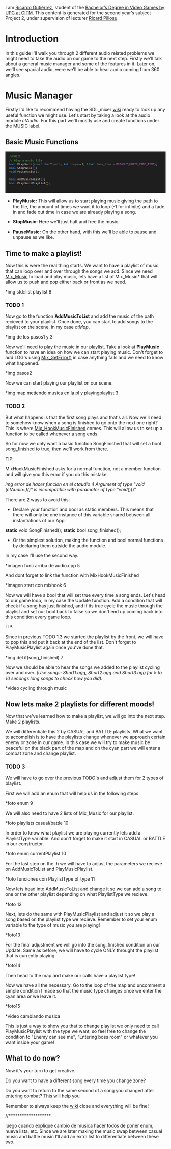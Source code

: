 
I am [Ricardo Gutiérrez](www.linkedin.com/in/ricardo-gutiérrez-5a7a0b161), student of the [Bachelor’s Degree in Video Games by UPC at CITM](https://www.citm.upc.edu/ing/estudis/graus-videojocs/). This content is generated for the second year’s subject Project 2, under supervision of lecturer [Ricard Pillosu](https://es.linkedin.com/in/ricardpillosu).

# Introduction

In this guide I'll walk you through 2 different audio related problems we might need to take the audio on our game to the next step. Firstly we'll talk about a general music manager and some of the features in it. Later on, we'll see spacial audio, were we'll be able to hear audio coming from 360 angles.

# Music Manager

Firstly I'd like to recommend having the SDL_mixer [wiki](http://sdl.beuc.net/sdl.wiki/SDL_mixer) ready to look up any useful function we might use. Let's start by taking a look at the audio module *ctAudio*.
For this part we'll mostly use and create functions under the MUSIC label. 

## Basic Music Functions

![Basic Music Functions](/docs/MusicFuncs.png?raw=true "Basic Music Functions")


* **PlayMusic:** This will allow us to start playing music giving the path to the file, the amount of times we want it to loop (-1 for infinite) and a fade in and fade out time in case we are already playing a song.

* **StopMusic:** Here we'll just halt and free the music.

* **PauseMusic:** On the other hand, with this we'll be able to pause and unpause as we like. 

## Time to make a playlist!

Now this is were the real thing starts. We want to have a playlist of music that can loop over and over through the songs we add. Since we need [Mix_Music](http://sdl.beuc.net/sdl.wiki/Mix_Music) to load and play music, lets have a list of Mix_Music* that will allow us to push and pop either back or front as we need.

*img std::list playlist 8

### TODO 1

Now go to the function **AddMusicToList** and add the music of the path recieved to your playlist. Once done, you can start to add songs to the playlist on the scene, in my case *ctMap*.

*img de los pasos1 y 3

Now we'll need to play the music in our playlist. Take a look at **PlayMusic** function to have an idea on how we can start playing music. Don't forget to add LOG's using [Mix_GetError()](http://sdl.beuc.net/sdl.wiki/Mix_GetError) in case anything fails and we need to know what happened.

*img pasos2

Now we can start playing our playlist on our scene.

*img map metiendo musica en la pl y playingplaylist 3

### TODO 2

But what happens is that the first song plays and that's all. Now we'll need to somehow know when a song is finished to go onto the next one right? This is where [Mix_HookMusicFinished](https://www.libsdl.org/projects/SDL_mixer/docs/SDL_mixer_69.html) comes. This will allow us to set up a function to be called whenever a song ends.

So for now we only want a basic function SongFinished that will set a bool song_finished to true, then we'll work from there.

TIP:

MixHookMusicFinished asks for a normal function, not a member function and will give you this error if you do this mistake.

*img error de hacer funcion en el ctaudio 4
*Argument of type "void (ctAudio::*)()" is incompatible with paramater of type "void(*)()"

There are 2 ways to avoid this:

* Declare your function and bool as static members. This means that there will only be one instance of this variable shared between all instantiations of our App.

**static** void SongFinished();
**static** bool song_finished();

* Or the simplest solution, making the function and bool normal functions by declaring them outside the audio module.

In my case I'll use the second way.

*imagen func arriba de audio.cpp 5

And dont forget to link the function with MixHookMusicFinished

*imagen start con mixhook 6

Now we will have a bool that will set true every time a song ends. Let's head to our game loop, in my case the Update function. Add a condition that will check if a song has just finished, and if its true cycle the music through the playlist and set our bool back to false so we don't end up coming back into this condition every game loop.

TIP:

Since in previous TODO 1.3 we started the playlist by the front, we will have to pop this and put it back at the end of the list. Don't forget to PlayMusicPlaylist again once you've done that.

*img del if(song_finished) 7

Now we should be able to hear the songs we added to the playlist cycling over and over. *(Use songs: Short1.ogg, Short2.ogg and Short3.ogg for 5 to 10 secongs long songs to check how you did).*

*video cycling through music

## Now lets make 2 playlists for different moods!

Now that we've learned how to make a playlist, we will go into the next step. Make 2 playlists.

We will differentiate this 2 by CASUAL and BATTLE playlists. What we want to accomplish is to have the playlists change whenever we approach certain enemy or zone in our game. In this case we will try to make music be peaceful on the black part of the map and on the cyan part we will enter a combat zone and change playlist.

### TODO 3

We will have to go over the previous TODO's and adjust them for 2 types of playlist.

First we will add an enum that will help us in the following steps.

*foto enum 9

We will also need to have 2 lists of Mix_Music for our playlist.

*foto playlists casual/battle 10

In order to know what playlist we are playing currently lets add a PlaylistType variable. And don't forget to make it start in CASUAL or BATTLE in our constructor.

*foto enum currentPlaylist 10

For the last step on the .h we will have to adjust the parameters we recieve on AddMusicToList and PlayMusicPlaylist.

*foto funciones con PlaylistType pl_type 11

Now lets head into AddMusicToList and change it so we can add a song to one or the other playlist depending on what PlaylistType we recieve.

*foto 12

Next, lets do the same with PlayMusicPlaylist and adjust it so we play a song based on the playlist type we recieve. Remember to set your enum variable to the type of music you are playing!

*foto13

For the final adjustment we will go into the song_finished condition on our Update. Same as before, we will have to cycle ONLY throught the playlist that is currently playing.

*foto14

Then head to the map and make our calls have a playlist type!

Now we have all the necessary. Go to the loop of the map and uncomment a simple condition I made so that the music type changes once we enter the cyan area or we leave it.

*foto15

*video cambiando musica

This is just a way to show you that to change playlist we only need to call PlayMusicPlaylist with the type we want, so feel free to change the condition to "Enemy can see me", "Entering boss room" or whatever you want inside your game!

## What to do now?

Now it's your turn to get creative. 

Do you want to have a different song every time you change zone? 

Do you want to return to the same second of a song you changed after entering combat? [This will help you](https://www.libsdl.org/projects/SDL_mixer/docs/SDL_mixer_65.html)

Remember to always keep the [wiki](http://sdl.beuc.net/sdl.wiki/SDL_mixer) close and everything will be fine!

//*******************


luego cuando explique cambio de musica hacer todos de poner enum, nueva lista, etc. Since we are later making the music swap between casual music and battle music I'll add an extra list to differentiate between these two.
